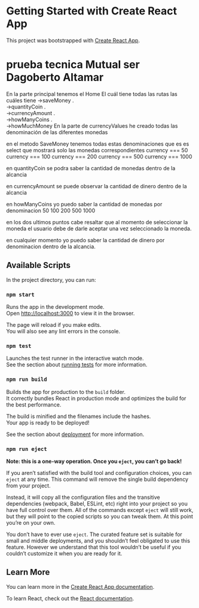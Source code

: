 # Getting Started with Create React App

This project was bootstrapped with [Create React App](https://github.com/facebook/create-react-app).

# prueba tecnica Mutual ser Dagoberto Altamar


En la parte principal tenemos el Home El cuál tiene todas las rutas las cuáles tiene
->saveMoney .\
->quantityCoin .\
->currencyAmount .\
->howManyCoins .\
->howMuchMoney
En la parte de currencyValues he creado todas las denominación de las diferentes monedas


en el metodo SaveMoney tenemos todas estas denominaciones que es es select que mostrará solo
las monedas correspondientes
currency === 50
currency === 100
currency === 200
currency === 500
currency === 1000

en quantityCoin  se podra saber la cantidad de monedas dentro de la alcancia


en currencyAmount se puede observar la cantidad de dinero dentro de la alcancia

en howManyCoins  yo puedo saber la cantidad de monedas por denominacion 
50
100
200
500
1000

en los dos ultimos puntos cabe resaltar que al momento de seleccionar la moneda el usuario debe de darle aceptar una vez seleccionado la moneda.
 

en cualquier momento yo puedo saber la cantidad de dinero por denominacion dentro de la alcancia.



## Available Scripts

In the project directory, you can run:

### `npm start`

Runs the app in the development mode.\
Open [http://localhost:3000](http://localhost:3000) to view it in the browser.

The page will reload if you make edits.\
You will also see any lint errors in the console.

### `npm test`

Launches the test runner in the interactive watch mode.\
See the section about [running tests](https://facebook.github.io/create-react-app/docs/running-tests) for more information.

### `npm run build`

Builds the app for production to the `build` folder.\
It correctly bundles React in production mode and optimizes the build for the best performance.

The build is minified and the filenames include the hashes.\
Your app is ready to be deployed!

See the section about [deployment](https://facebook.github.io/create-react-app/docs/deployment) for more information.

### `npm run eject`

**Note: this is a one-way operation. Once you `eject`, you can’t go back!**

If you aren’t satisfied with the build tool and configuration choices, you can `eject` at any time. This command will remove the single build dependency from your project.

Instead, it will copy all the configuration files and the transitive dependencies (webpack, Babel, ESLint, etc) right into your project so you have full control over them. All of the commands except `eject` will still work, but they will point to the copied scripts so you can tweak them. At this point you’re on your own.

You don’t have to ever use `eject`. The curated feature set is suitable for small and middle deployments, and you shouldn’t feel obligated to use this feature. However we understand that this tool wouldn’t be useful if you couldn’t customize it when you are ready for it.

## Learn More

You can learn more in the [Create React App documentation](https://facebook.github.io/create-react-app/docs/getting-started).

To learn React, check out the [React documentation](https://reactjs.org/).
